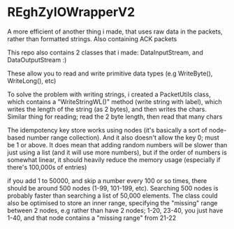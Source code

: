 # REghZyIOWrapperV2
A more efficient of another thing i made, that uses raw data in the packets, rather than formatted strings. Also containing ACK packets 

This repo also contains 2 classes that i made: DataInputStream, and DataOutputStream :)

These allow you to read and write primitive data types (e.g WriteByte(), WriteLong(), etc)

To solve the problem with writing strings, i created a PacketUtils class, which contains a "WriteStringWL()" method (write string with label), 
which writes the length of the string (as 2 bytes), and then writes the chars. Similar thing for reading; read the 2 byte length, then read that many chars

The idempotency key store works using nodes (it's basically a sort of node-based number range collection). And it also doesn't allow the key 0; must be 1 or above.
It does mean that adding random numbers will be slower than just using a list (and it will use more numbers), but if the order of numbers is somewhat linear,
it should heavily reduce the memory usage (especially if there's 100,000s of entries)

if you add 1 to 50000, and skip a number every 100 or so times, there should be around 500 nodes (1-99, 101-199, etc). 
Searching 500 nodes is probably faster than searching a list of 50,000 elements. The class could also be optimised to store an inner range, specifying
the "missing" range between 2 nodes, e.g rather than have 2 nodes; 1-20, 23-40, you just have 1-40, and that node contains a "missing range" from 21-22
